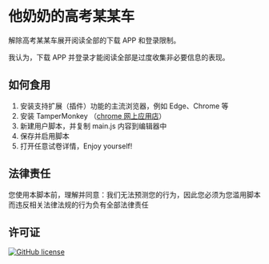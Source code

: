 # 他奶奶的高考某某车

解除高考某某车展开阅读全部的下载 APP 和登录限制。

我认为，下载 APP 并登录才能阅读全部是过度收集非必要信息的表现。

## 如何食用

1. 安装支持扩展（插件）功能的主流浏览器，例如 Edge、Chrome 等
2. 安装 TamperMonkey （[chrome 网上应用店](https://chrome.google.com/webstore/detail/tampermonkey/dhdgffkkebhmkfjojejmpbldmpobfkfo)）
3. 新建用户脚本，并复制 main.js 内容到编辑器中
4. 保存并启用脚本
5. 打开任意试卷详情，Enjoy yourself!

## 法律责任

您使用本脚本前，理解并同意：我们无法预测您的行为，因此您必须为您滥用脚本而违反相关法律法规的行为负有全部法律责任

## 许可证

[![GitHub license](https://img.shields.io/github/license/qianjunakasumi/FuckGaoKaoZhiTongChe?style=for-the-badge)](https://github.com/qianjunakasumi/FuckGKZTC/blob/main/LICENSE)
